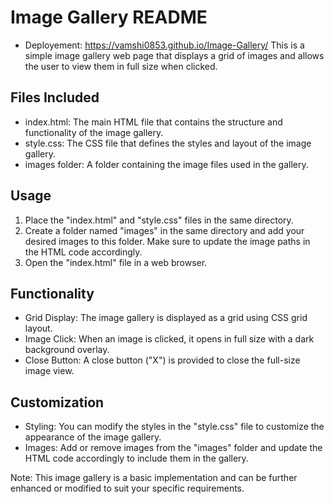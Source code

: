# Image Gallery README

- Deployement: https://vamshi0853.github.io/Image-Gallery/
  This is a simple image gallery web page that displays a grid of images and allows the user to view them in full size when clicked.

## Files Included
- index.html: The main HTML file that contains the structure and functionality of the image gallery.
- style.css: The CSS file that defines the styles and layout of the image gallery.
- images folder: A folder containing the image files used in the gallery.

## Usage
1. Place the "index.html" and "style.css" files in the same directory.
2. Create a folder named "images" in the same directory and add your desired images to this folder. Make sure to update the image paths in the HTML code accordingly.
3. Open the "index.html" file in a web browser.

## Functionality
- Grid Display: The image gallery is displayed as a grid using CSS grid layout.
- Image Click: When an image is clicked, it opens in full size with a dark background overlay.
- Close Button: A close button ("X") is provided to close the full-size image view.

## Customization
- Styling: You can modify the styles in the "style.css" file to customize the appearance of the image gallery.
- Images: Add or remove images from the "images" folder and update the HTML code accordingly to include them in the gallery.

Note: This image gallery is a basic implementation and can be further enhanced or modified to suit your specific requirements.

